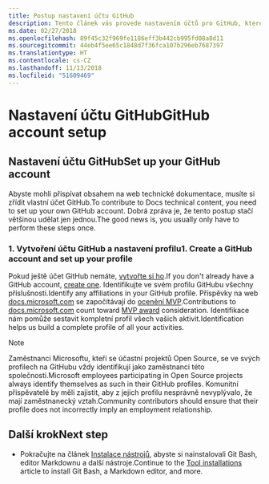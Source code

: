 ```yaml
---
title: Postup nastavení účtu GitHub
description: Tento článek vás provede nastavením účtů pro GitHub, které jsou potřeba, abyste mohli přispívat obsahem na web docs.microsoft.com.
ms.date: 02/27/2018
ms.openlocfilehash: 89f45c32f969fe1186eff3b442cb995fd08a8d11
ms.sourcegitcommit: 44eb4f5ee65c1848d7f36fca107b296eb7687397
ms.translationtype: HT
ms.contentlocale: cs-CZ
ms.lasthandoff: 11/13/2018
ms.locfileid: "51609469"
---
```

# <a name="github-account-setup"></a><span data-ttu-id="bc7d0-103">Nastavení účtu GitHub</span><span class="sxs-lookup"><span data-stu-id="bc7d0-103">GitHub account setup</span></span>

## <a name="set-up-your-github-account"></a><span data-ttu-id="bc7d0-104">Nastavení účtu GitHub</span><span class="sxs-lookup"><span data-stu-id="bc7d0-104">Set up your GitHub account</span></span>

<span data-ttu-id="bc7d0-105">Abyste mohli přispívat obsahem na web technické dokumentace, musíte si zřídit vlastní účet GitHub.</span><span class="sxs-lookup"><span data-stu-id="bc7d0-105">To contribute to Docs technical content, you need to set up your own GitHub account.</span></span> <span data-ttu-id="bc7d0-106">Dobrá zpráva je, že tento postup stačí většinou udělat jen jednou.</span><span class="sxs-lookup"><span data-stu-id="bc7d0-106">The good news is, you usually only have to perform these steps once.</span></span>

### <a name="1-create-a-github-account-and-set-up-your-profile"></a><span data-ttu-id="bc7d0-107">1. Vytvoření účtu GitHub a nastavení profilu</span><span class="sxs-lookup"><span data-stu-id="bc7d0-107">1. Create a GitHub account and set up your profile</span></span>

<span data-ttu-id="bc7d0-108">Pokud ještě účet GitHub nemáte, [vytvořte si ho](https://github.com/join).</span><span class="sxs-lookup"><span data-stu-id="bc7d0-108">If you don't already have a GitHub account, [create one](https://github.com/join).</span></span> <span data-ttu-id="bc7d0-109">Identifikujte ve svém profilu GitHubu všechny příslušnosti.</span><span class="sxs-lookup"><span data-stu-id="bc7d0-109">Identify any affiliations in your GitHub profile.</span></span> <span data-ttu-id="bc7d0-110">Příspěvky na web [docs.microsoft.com](https://docs.microsoft.com) se započítávají do [ocenění MVP](https://mvp.microsoft.com).</span><span class="sxs-lookup"><span data-stu-id="bc7d0-110">Contributions to [docs.microsoft.com](https://docs.microsoft.com) count toward [MVP award](https://mvp.microsoft.com) consideration.</span></span> <span data-ttu-id="bc7d0-111">Identifikace nám pomůže sestavit kompletní profil všech vašich aktivit.</span><span class="sxs-lookup"><span data-stu-id="bc7d0-111">Identification helps us build a complete profile of all your activities.</span></span>

>[!NOTE]
> <span data-ttu-id="bc7d0-112">Zaměstnanci Microsoftu, kteří se účastní projektů Open Source, se ve svých profilech na GitHubu vždy identifikují jako zaměstnanci této společnosti.</span><span class="sxs-lookup"><span data-stu-id="bc7d0-112">Microsoft employees participating in Open Source projects always identify themselves as such in their GitHub profiles.</span></span> <span data-ttu-id="bc7d0-113">Komunitní přispěvatelé by měli zajistit, aby z jejich profilu nesprávně nevyplývalo, že mají zaměstnanecký vztah.</span><span class="sxs-lookup"><span data-stu-id="bc7d0-113">Community contributors should ensure that their profile does not incorrectly imply an employment relationship.</span></span>

## <a name="next-step"></a><span data-ttu-id="bc7d0-114">Další krok</span><span class="sxs-lookup"><span data-stu-id="bc7d0-114">Next step</span></span>

* <span data-ttu-id="bc7d0-115">Pokračujte na článek [Instalace nástrojů](get-started-setup-tools.md), abyste si nainstalovali Git Bash, editor Markdownu a další nástroje.</span><span class="sxs-lookup"><span data-stu-id="bc7d0-115">Continue to the [Tool installations](get-started-setup-tools.md) article to install Git Bash, a Markdown editor, and more.</span></span>
